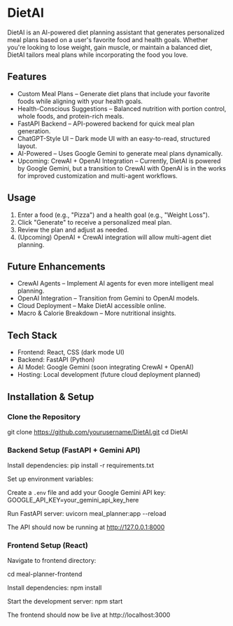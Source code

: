 # DietAI

DietAI is an AI-powered diet planning assistant that generates personalized meal plans based on a user's favorite food and health goals. Whether you're looking to lose weight, gain muscle, or maintain a balanced diet, DietAI tailors meal plans while incorporating the food you love.

## Features

- Custom Meal Plans – Generate diet plans that include your favorite foods while aligning with your health goals.
- Health-Conscious Suggestions – Balanced nutrition with portion control, whole foods, and protein-rich meals.
- FastAPI Backend – API-powered backend for quick meal plan generation.
- ChatGPT-Style UI – Dark mode UI with an easy-to-read, structured layout.
- AI-Powered – Uses Google Gemini to generate meal plans dynamically.
- Upcoming: CrewAI + OpenAI Integration – Currently, DietAI is powered by Google Gemini, but a transition to CrewAI with OpenAI is in the works for improved customization and multi-agent workflows.

## Usage

1. Enter a food (e.g., "Pizza") and a health goal (e.g., "Weight Loss").
2. Click "Generate" to receive a personalized meal plan.
3. Review the plan and adjust as needed.
4. (Upcoming) OpenAI + CrewAI integration will allow multi-agent diet planning.

## Future Enhancements

- CrewAI Agents – Implement AI agents for even more intelligent meal planning.
- OpenAI Integration – Transition from Gemini to OpenAI models.
- Cloud Deployment – Make DietAI accessible online.
- Macro & Calorie Breakdown – More nutritional insights.

## Tech Stack

- Frontend: React, CSS (dark mode UI)
- Backend: FastAPI (Python)
- AI Model: Google Gemini (soon integrating CrewAI + OpenAI)
- Hosting: Local development (future cloud deployment planned)

## Installation & Setup

### Clone the Repository
git clone https://github.com/yourusername/DietAI.git cd DietAI

### Backend Setup (FastAPI + Gemini API)

Install dependencies:
pip install -r requirements.txt

Set up environment variables:

Create a `.env` file and add your Google Gemini API key:
GOOGLE_API_KEY=your_gemini_api_key_here

Run FastAPI server:
uvicorn meal_planner:app --reload

The API should now be running at http://127.0.0.1:8000

### Frontend Setup (React)

Navigate to frontend directory:

cd meal-planner-frontend

Install dependencies:
npm install

Start the development server:
npm start


The frontend should now be live at http://localhost:3000
